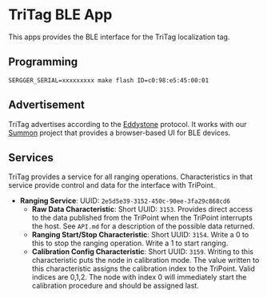 TriTag BLE App
==============

This apps provides the BLE interface for the TriTag localization tag.

Programming
-----------

    SERGGER_SERIAL=xxxxxxxxx make flash ID=c0:98:e5:45:00:01

Advertisement
-------------

TriTag advertises according to the [Eddystone](https://github.com/google/eddystone)
protocol. It works with our [Summon](https://github.com/lab11/summon) project
that provides a browser-based UI for BLE devices.


Services
--------

TriTag provides a service for all ranging operations. Characteristics in that service
provide control and data for the interface with TriPoint.

- **Ranging Service**: UUID: `2e5d5e39-3152-450c-90ee-3fa29c868cd6`
  - **Raw Data Characteristic**: Short UUID: `3153`. Provides direct access to the data published from the
  TriPoint when the TriPoint interrupts the host. See `API.md` for a description of
  the possible data returned.
  - **Ranging Start/Stop Characteristic**: Short UUID: `3154`. Write a 0 to this to stop the ranging
  operation. Write a 1 to start ranging.
  - **Calibration Config Characteristic**: Short UUID: `3159`. Writing to this characteristic
  puts the node in calibration mode. The value written to this characteristic assigns
  the calibration index to the TriPoint. Valid indices are 0,1,2. The node with index
  0 will immediately start the calibration procedure and should be assigned last.
  
  

